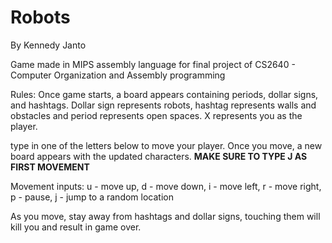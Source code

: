 # Robots
By Kennedy Janto

Game made in MIPS assembly language for final project of CS2640 - Computer Organization and Assembly programming

Rules:
Once game starts, a board appears containing periods, dollar signs, and hashtags. 
Dollar sign represents robots, hashtag represents walls and obstacles and period represents open spaces.
X represents you as the player.

type in one of the letters below to move your player. Once you move, a new board appears with the updated characters.
**MAKE SURE TO TYPE J AS FIRST MOVEMENT**

Movement inputs:
u - move up, d - move down, i - move left, r - move right, p - pause, j - jump to a random location

As you move, stay away from hashtags and dollar signs, touching them will kill you and result in game over.

